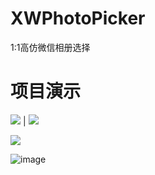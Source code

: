 # XWPhotoPicker
1:1高仿微信相册选择

# 项目演示

![](https://github.com/INTKILOW/XWPhotoPicker/blob/master/Screenshot/Screenshot_1576219359.png) | ![](https://github.com/INTKILOW/XWPhotoPicker/blob/master/Screenshot/Screenshot_1576219365.png) 





![](https://github.com/INTKILOW/XWPhotoPicker/blob/master/Screenshot/Screenshot_1576219374.png)



![image](https://github.com/INTKILOW/XWPhotoPicker/blob/master/Screenshot/Screenshot_1576219382.png)
